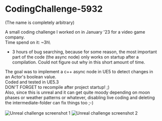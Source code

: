 # CodingChallenge-5932
(The name is completely arbitrary)

A small coding challenge I worked on in January '23 for a video game company.\
Time spend on it: ~3h\
+ 3 hours of bug searching, because for some reason, the most important part of the code (the async node) only works on startup after a compilation. Could not figure out why in this short amount of time.

The goal was to implement a c++ async node in UE5 to detect changes in an Actor's boolean value.\
Coded and tested in UE5.3\
DON'T FORGET to recompile after project startup! ;)\
Also, since this is unreal and it can get quite moody depending on moon phases or weather patterns or whatever, disabling live coding and deleting the intermediate-folder can fix things too ;-)\
\
![Unreal challenge screenshot 1](https://notenoughsleep.eu/files/challenge-screen1.jpg)
![Unreal challenge screenshot 2](https://notenoughsleep.eu/files/challenge-screen2.jpg)
